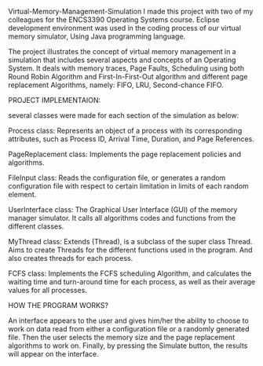 Virtual-Memory-Management-Simulation
I made this project with two of my colleagues for the ENCS3390 Operating Systems course. Eclipse development environment was used in the coding process of our virtual memory simulator, Using Java programming language.

The project illustrates the concept of virtual memory management in a simulation that includes several aspects and concepts of an Operating System. It deals with memory traces, Page Faults, Scheduling using both Round Robin Algorithm and First-In-First-Out algorithm and different page replacement Algorithms, namely: FIFO, LRU, Second-chance FIFO.

PROJECT IMPLEMENTAION:

several classes were made for each section of the simulation as below:

Process class: Represents an object of a process with its corresponding attributes, such as Process ID, Arrival Time, Duration, and Page References.

PageReplacement class: Implements the page replacement policies and algorithms.

FileInput class: Reads the configuration file, or generates a random configuration file with respect to certain limitation in limits of each random element.

UserInterface class: The Graphical User Interface (GUI) of the memory manager simulator. It calls all algorithms codes and functions from the different classes.

MyThread class: Extends (Thread), is a subclass of the super class Thread. Aims to create Threads for the different functions used in the program. And also creates threads for each process.

FCFS class: Implements the FCFS scheduling Algorithm, and calculates the waiting time and turn-around time for each process, as well as their average values for all processes.

HOW THE PROGRAM WORKS?

An interface appears to the user and gives him/her the ability to choose to work on data read from either a configuration file or a randomly generated file. Then the user selects the memory size and the page replacement algorithms to work on. Finally, by pressing the Simulate button, the results will appear on the interface.
